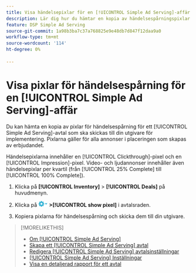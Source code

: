 ```yaml
---
title: Visa händelsepixlar för en [!UICONTROL Simple Ad Serving]-affär
description: Lär dig hur du hämtar en kopia av händelsespårningspixlar för en [!UICONTROL Simple Ad Serving]-affär.
feature: DSP Simple Ad Serving
source-git-commit: 1a98b3ba7c37a768825e9e48db7d847f12daa9a0
workflow-type: tm+mt
source-wordcount: '114'
ht-degree: 0%

---
```


# Visa pixlar för händelsespårning för en [!UICONTROL Simple Ad Serving]-affär

Du kan hämta en kopia av pixlar för händelsespårning för ett [!UICONTROL Simple Ad Serving]-avtal som ska skickas till din utgivare för implementering. Pixlarna gäller för alla annonser i placeringen som skapas av erbjudandet.

Händelsepixlarna innehåller en [!UICONTROL Clickthrough]-pixel och en [!UICONTROL Impression]-pixel. Video- och ljudannonser innehåller även händelsepixlar per kvartil (från [!UICONTROL 25% Complete] till [!UICONTROL 100% Complete]).

1. Klicka på **[!UICONTROL Inventory]** > **[!UICONTROL Deals]** på huvudmenyn.

1. Klicka på ![Alternativ-menyn](/help/dsp/assets/options-menu.png) **>[!UICONTROL show pixel]** i avtalsraden.

1. Kopiera pixlarna för händelsespårning och skicka dem till din utgivare.

>[!MORELIKETHIS]
>
>* [Om [!UICONTROL Simple Ad Serving]](simple-deal-about.md)
>* [Skapa ett [!UICONTROL Simple Ad Serving] avtal](simple-deal-create.md)
>* [Redigera [!UICONTROL Simple Ad Serving] avtalsinställningar](simple-deal-edit.md)
>* [[!UICONTROL Simple Ad Serving] Inställningar](simple-deal-settings.md)
>* [Visa en detaljerad rapport för ett avtal](/help/dsp/inventory/deal-view-report.md)
